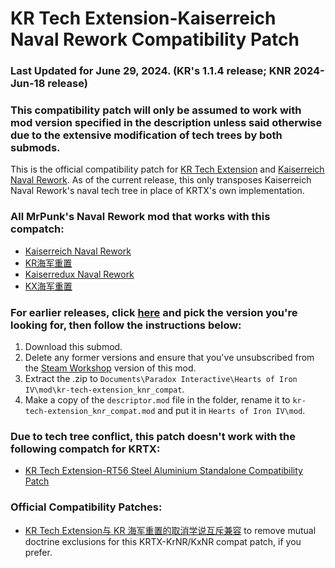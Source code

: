 # KR Tech Extension-Kaiserreich Naval Rework Compatibility Patch

### Last Updated for June 29, 2024. (KR's 1.1.4 release; KNR 2024-Jun-18 release)
### This compatibility patch will only be assumed to work with mod version specified in the description unless said otherwise due to the extensive modification of tech trees by both submods.

This is the official compatibility patch for [KR Tech Extension](https://steamcommunity.com/sharedfiles/filedetails/?id=3105210203) and [Kaiserreich Naval Rework](https://steamcommunity.com/sharedfiles/filedetails/?id=2862849828). As of the current release, this only transposes Kaiserreich Naval Rework's naval tech tree in place of KRTX's own implementation.

### All MrPunk's Naval Rework mod that works with this compatch:
- [Kaiserreich Naval Rework](https://steamcommunity.com/sharedfiles/filedetails/?id=2862849828)
- [KR海军重置](https://steamcommunity.com/sharedfiles/filedetails/?id=2860531377)
- [Kaiserredux Naval Rework](https://steamcommunity.com/sharedfiles/filedetails/?id=2964793578)
- [KX海军重置](https://steamcommunity.com/sharedfiles/filedetails/?id=2934986463)

### For earlier releases, click [here](https://github.com/KR-Tech-Extension/kr-tech-extension_knr_compat/releases) and pick the version you're looking for, then follow the instructions below:
1) Download this submod.
2) Delete any former versions and ensure that you've unsubscribed from the [Steam Workshop](https://steamcommunity.com/sharedfiles/filedetails/?id=3169405730) version of this mod.
3) Extract the .zip to `Documents\Paradox Interactive\Hearts of Iron IV\mod\kr-tech-extension_knr_compat`.
4) Make a copy of the `descriptor.mod` file in the folder, rename it to `kr-tech-extension_knr_compat.mod` and put it in `Hearts of Iron IV\mod`.

### Due to tech tree conflict, this patch doesn't work with the following compatch for KRTX:
- [KR Tech Extension-RT56 Steel Aluminium Standalone Compatibility Patch](https://steamcommunity.com/sharedfiles/filedetails/?id=3167575134)

### Official Compatibility Patches:
- [KR Tech Extension与 KR 海军重置的取消学说互斥兼容](https://steamcommunity.com/sharedfiles/filedetails/?id=3187947986) to remove mutual doctrine exclusions for this KRTX-KrNR/KxNR compat patch, if you prefer.
